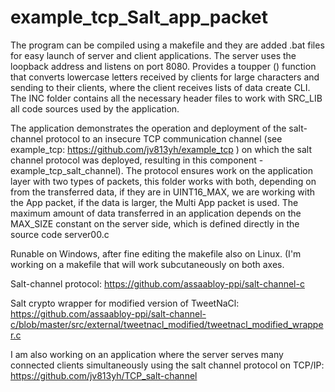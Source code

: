 # example_tcp_Salt_app_packet

The program can be compiled using a makefile and they are added
.bat files for easy launch of server and client applications.
The server uses the loopback address and listens on port 8080.
Provides a toupper () function that converts lowercase letters received by clients
for large characters and sending to their clients, where the client receives lists of data
create CLI. The INC folder contains all the necessary header files to work with
SRC_LIB all code sources used by the application.

The application demonstrates the operation and deployment of the salt-channel protocol
to an insecure TCP communication channel 
(see example_tcp: https://github.com/jv813yh/example_tcp )
on which the salt channel protocol was deployed, resulting in this component -
example_tcp_salt_channel). The protocol ensures work on the application layer
with two types of packets, this folder works with both, depending on
from the transferred data, if they are in UINT16_MAX, we are working
with the App packet, if the data is larger, the Multi App packet is used.
The maximum amount of data transferred in an application depends on the MAX_SIZE 
constant on the server side, which is defined directly in the source code server00.c

Runable on Windows, after fine editing the makefile also on Linux.
(I'm working on a makefile that will work subcutaneously on both axes.

Salt-channel protocol: 
https://github.com/assaabloy-ppi/salt-channel-c

Salt crypto wrapper for modified version of TweetNaCl:
https://github.com/assaabloy-ppi/salt-channel-c/blob/master/src/external/tweetnacl_modified/tweetnacl_modified_wrapper.c

I am also working on an application where the server 
serves many connected clients simultaneously using the salt channel protocol
on TCP/IP:
https://github.com/jv813yh/TCP_salt-channel

